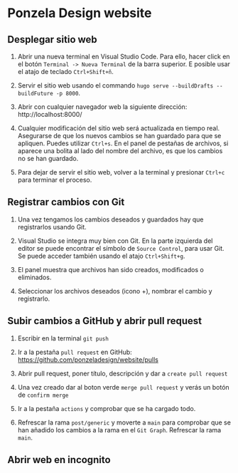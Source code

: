 # Ponzela Design website


## Desplegar sitio web

1. Abrir una nueva terminal en Visual Studio Code. Para ello, hacer click en el botón ``Terminal -> Nueva Terminal`` de la barra superior. E posible usar el atajo de teclado ``Ctrl+Shift+ñ``.

2. Servir el sitio web usando el commando ``hugo serve --buildDrafts --buildFuture -p 8000``.

3. Abrir con cualquier navegador web la siguiente dirección: http://localhost:8000/

4. Cualquier modificación del sitio web será actualizada en tiempo real. Asegurarse de que los nuevos cambios se han guardado para que se apliquen. Puedes utilizar ``Ctrl+s``. En el panel de pestañas de archivos, si aparece una bolita al lado del nombre del archivo, es que los cambios no se han guardado.

5. Para dejar de servir el sitio web, volver a la terminal y presionar ``Ctrl+c`` para terminar el proceso.


## Registrar cambios con Git

1. Una vez tengamos los cambios deseados y guardados hay que registrarlos usando Git.

2. Visual Studio se integra muy bien con Git. En la parte izquierda del editor se puede encontrar el símbolo de ``Source Control``, para usar Git. Se puede acceder también usando el atajo ``Ctrl+Shift+g``.

3. El panel muestra que archivos han sido creados, modificados o eliminados.

4. Seleccionar los archivos deseados (icono +), nombrar el cambio y registrarlo.


## Subir cambios a GitHub y abrir pull request

1. Escribir en la terminal ``git push``

2. Ir a la pestaña ``pull request`` en GitHub: https://github.com/ponzeladesign/website/pulls

3. Abrir pull request, poner título, descripción y dar a ``create pull request``

4. Una vez creado dar al boton verde ``merge pull request`` y verás un botón de ``confirm merge``

5. Ir a la pestaña ``actions`` y comprobar que se ha cargado todo.

6. Refrescar la rama ``post/generic`` y moverte a ``main`` para comprobar que se han añadido los cambios a la rama en el ``Git Graph``. Refrescar la rama ``main``.

## Abrir web en incognito








